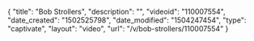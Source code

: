 {
    "title": "Bob Strollers",
    "description": "",
    "videoid": "110007554",
    "date_created": "1502525798",
    "date_modified": "1504247454",
    "type": "captivate",
    "layout": "video",
    "url": "\/v\/bob-strollers\/110007554"
}